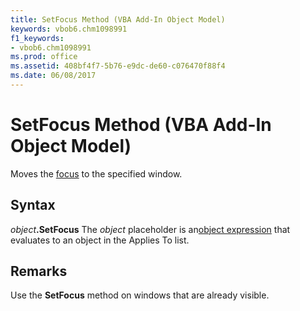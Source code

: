 ```yaml
---
title: SetFocus Method (VBA Add-In Object Model)
keywords: vbob6.chm1098991
f1_keywords:
- vbob6.chm1098991
ms.prod: office
ms.assetid: 408bf4f7-5b76-e9dc-de60-c076470f88f4
ms.date: 06/08/2017
---
```



# SetFocus Method (VBA Add-In Object Model)



Moves the [focus](../../Glossary/vbe-glossary.md#focu) to the specified window.

## Syntax

_object_**.SetFocus**
The  _object_ placeholder is an[object expression](../../Glossary/vbe-glossary.md#object-expression) that evaluates to an object in the Applies To list.

## Remarks

Use the  **SetFocus** method on windows that are already visible.

